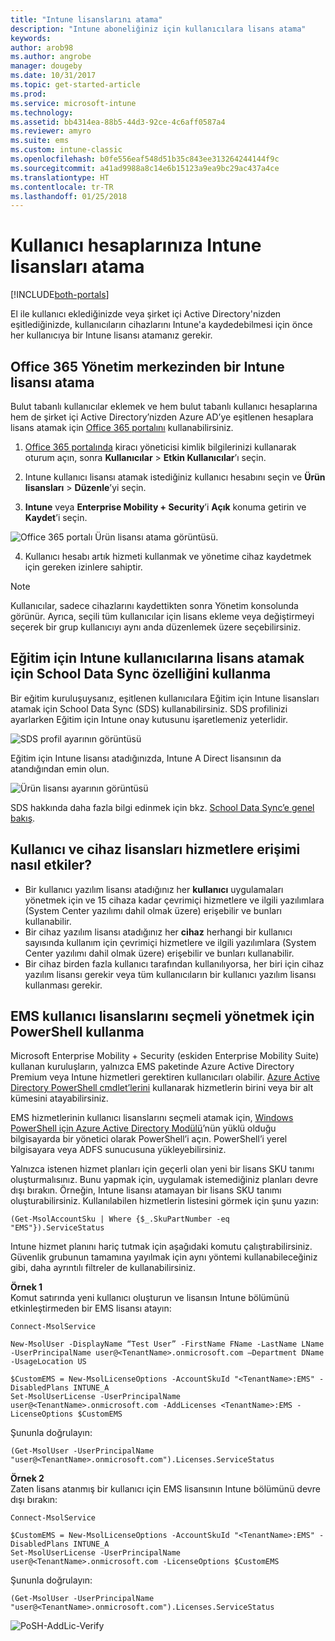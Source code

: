 ```yaml
---
title: "Intune lisanslarını atama"
description: "Intune aboneliğiniz için kullanıcılara lisans atama"
keywords: 
author: arob98
ms.author: angrobe
manager: dougeby
ms.date: 10/31/2017
ms.topic: get-started-article
ms.prod: 
ms.service: microsoft-intune
ms.technology: 
ms.assetid: bb4314ea-88b5-44d3-92ce-4c6aff0587a4
ms.reviewer: amyro
ms.suite: ems
ms.custom: intune-classic
ms.openlocfilehash: b0fe556eaf548d51b35c843ee313264244144f9c
ms.sourcegitcommit: a41ad9988a8c14e6b15123a9ea9bc29ac437a4ce
ms.translationtype: HT
ms.contentlocale: tr-TR
ms.lasthandoff: 01/25/2018
---
```

# <a name="assign-intune-licenses-to-your-user-accounts"></a>Kullanıcı hesaplarınıza Intune lisansları atama

[!INCLUDE[both-portals](./includes/note-for-both-portals.md)]

El ile kullanıcı eklediğinizde veya şirket içi Active Directory'nizden eşitlediğinizde, kullanıcıların cihazlarını Intune'a kaydedebilmesi için önce her kullanıcıya bir Intune lisansı atamanız gerekir.

## <a name="assign-an-intune-license-in-the-office-365-admin-center"></a>Office 365 Yönetim merkezinden bir Intune lisansı atama

Bulut tabanlı kullanıcılar eklemek ve hem bulut tabanlı kullanıcı hesaplarına hem de şirket içi Active Directory’nizden Azure AD’ye eşitlenen hesaplara lisans atamak için [Office 365 portalını](http://go.microsoft.com/fwlink/p/?LinkId=698854) kullanabilirsiniz.

1.  [Office 365 portalında](http://go.microsoft.com/fwlink/p/?LinkId=698854) kiracı yöneticisi kimlik bilgilerinizi kullanarak oturum açın, sonra **Kullanıcılar** > **Etkin Kullanıcılar**’ı seçin.

2.  Intune kullanıcı lisansı atamak istediğiniz kullanıcı hesabını seçin ve **Ürün lisansları** > **Düzenle**’yi seçin.

3.  **Intune** veya **Enterprise Mobility + Security**’i **Açık** konuma getirin ve **Kaydet**’i seçin.

  ![Office 365 portalı Ürün lisansı atama görüntüsü.](./media/office-assign-license.png)

4. Kullanıcı hesabı artık hizmeti kullanmak ve yönetime cihaz kaydetmek için gereken izinlere sahiptir.

> [!NOTE]
> Kullanıcılar, sadece cihazlarını kaydettikten sonra Yönetim konsolunda görünür. Ayrıca, seçili tüm kullanıcılar için lisans ekleme veya değiştirmeyi seçerek bir grup kullanıcıyı aynı anda düzenlemek üzere seçebilirsiniz.

## <a name="use-school-data-sync-to-assign-licenses-to-users-in-intune-for-education"></a>Eğitim için Intune kullanıcılarına lisans atamak için School Data Sync özelliğini kullanma
Bir eğitim kuruluşuysanız, eşitlenen kullanıcılara Eğitim için Intune lisansları atamak için School Data Sync (SDS) kullanabilirsiniz. SDS profilinizi ayarlarken Eğitim için Intune onay kutusunu işaretlemeniz yeterlidir.  

![SDS profil ayarının görüntüsü](./media/i4e-sds-profile-setup-setting.png)

Eğitim için Intune lisansı atadığınızda, Intune A Direct lisansının da atandığından emin olun.

![Ürün lisansı ayarının görüntüsü](./media/i4e-set-licenses.png)

SDS hakkında daha fazla bilgi edinmek için bkz. [School Data Sync’e genel bakış](https://support.office.com/article/Overview-of-School-Data-Sync-and-Classroom-f3d1147b-4ade-4905-8518-508e729f2e91?ui=en-US&rs=en-US&ad=US).

## <a name="how-user-and-device-licenses-affect-access-to-services"></a>Kullanıcı ve cihaz lisansları hizmetlere erişimi nasıl etkiler?
* Bir kullanıcı yazılım lisansı atadığınız her **kullanıcı** uygulamaları yönetmek için ve 15 cihaza kadar çevrimiçi hizmetlere ve ilgili yazılımlara (System Center yazılımı dahil olmak üzere) erişebilir ve bunları kullanabilir.
* Bir cihaz yazılım lisansı atadığınız her **cihaz** herhangi bir kullanıcı sayısında kullanım için çevrimiçi hizmetlere ve ilgili yazılımlara (System Center yazılımı dahil olmak üzere) erişebilir ve bunları kullanabilir.
* Bir cihaz birden fazla kullanıcı tarafından kullanılıyorsa, her biri için cihaz yazılım lisansı gerekir veya tüm kullanıcıların bir kullanıcı yazılım lisansı kullanması gerekir.

## <a name="use-powershell-to-selectively-manage-ems-user-licenses"></a>EMS kullanıcı lisanslarını seçmeli yönetmek için PowerShell kullanma
Microsoft Enterprise Mobility + Security (eskiden Enterprise Mobility Suite) kullanan kuruluşların, yalnızca EMS paketinde Azure Active Directory Premium veya Intune hizmetleri gerektiren kullanıcıları olabilir. [Azure Active Directory PowerShell cmdlet’lerini](https://msdn.microsoft.com/library/jj151815.aspx) kullanarak hizmetlerin birini veya bir alt kümesini atayabilirsiniz.

EMS hizmetlerinin kullanıcı lisanslarını seçmeli atamak için, [Windows PowerShell için Azure Active Directory Modülü](https://msdn.microsoft.com/library/jj151815.aspx#bkmk_installmodule)’nün yüklü olduğu bilgisayarda bir yönetici olarak PowerShell’i açın. PowerShell’i yerel bilgisayara veya ADFS sunucusuna yükleyebilirsiniz.

Yalnızca istenen hizmet planları için geçerli olan yeni bir lisans SKU tanımı oluşturmalısınız. Bunu yapmak için, uygulamak istemediğiniz planları devre dışı bırakın. Örneğin, Intune lisansı atamayan bir lisans SKU tanımı oluşturabilirsiniz. Kullanılabilen hizmetlerin listesini görmek için şunu yazın:

    (Get-MsolAccountSku | Where {$_.SkuPartNumber -eq "EMS"}).ServiceStatus

Intune hizmet planını hariç tutmak için aşağıdaki komutu çalıştırabilirsiniz. Güvenlik grubunun tamamına yayılmak için aynı yöntemi kullanabileceğiniz gibi, daha ayrıntılı filtreler de kullanabilirsiniz.

**Örnek 1**<br>
Komut satırında yeni kullanıcı oluşturun ve lisansın Intune bölümünü etkinleştirmeden bir EMS lisansı atayın:

    Connect-MsolService

    New-MsolUser -DisplayName “Test User” -FirstName FName -LastName LName -UserPrincipalName user@<TenantName>.onmicrosoft.com –Department DName -UsageLocation US

    $CustomEMS = New-MsolLicenseOptions -AccountSkuId "<TenantName>:EMS" -DisabledPlans INTUNE_A
    Set-MsolUserLicense -UserPrincipalName user@<TenantName>.onmicrosoft.com -AddLicenses <TenantName>:EMS -LicenseOptions $CustomEMS


Şununla doğrulayın:

    (Get-MsolUser -UserPrincipalName "user@<TenantName>.onmicrosoft.com").Licenses.ServiceStatus

**Örnek 2**<br>
Zaten lisans atanmış bir kullanıcı için EMS lisansının Intune bölümünü devre dışı bırakın:

    Connect-MsolService

    $CustomEMS = New-MsolLicenseOptions -AccountSkuId "<TenantName>:EMS" -DisabledPlans INTUNE_A
    Set-MsolUserLicense -UserPrincipalName user@<TenantName>.onmicrosoft.com -LicenseOptions $CustomEMS

Şununla doğrulayın:

    (Get-MsolUser -UserPrincipalName "user@<TenantName>.onmicrosoft.com").Licenses.ServiceStatus

![PoSH-AddLic-Verify](./media/posh-addlic-verify.png)
